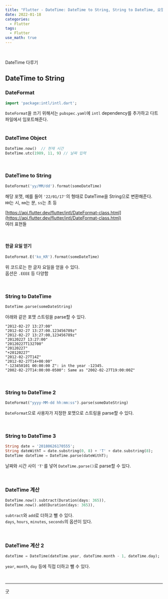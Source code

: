 ```yaml
---
title: "Flutter - DateTime: DateTime to String, String to DateTime, 요일 구하기, DateTime 계산 등"
date: 2022-01-18
categories:
  - Flutter
tags:
  - Flutter
use_math: true
---
```

<br>

DateTime 다루기
<br>

## DateTime to String

### DateFormat
```dart
import 'package:intl/intl.dart';
```
`DateFormat`을 쓰기 위해서는 `pubspec.yaml`에 `intl` dependency를 추가하고 다트 파일에서 임포트해준다.  
<br>

### DateTime Object
```dart
DateTime.now()  // 현재 시간
DateTime.utc(1989, 11, 9) // 날짜 입력
```

<br>

### DateTime to String
```dart
DateFormat('yy/MM/dd').format(someDateTime)
```
해당 포맷, 예를 들어 `'22/01/17'`의 형태로 DateTime을 String으로 변환해준다.  
`HH`는 시, `mm`는 분, `ss`는 초 등

[https://api.flutter.dev/flutter/intl/DateFormat-class.html](https://api.flutter.dev/flutter/intl/DateFormat-class.html)  
여러 표현들

<br>

#### 한글 요일 얻기
```dart
DateFormat.E('ko_KR').format(someDateTime)
```
위 코드로는 한 글자 요일을 얻을 수 있다.  
옵션은 `.EEEE` 등 다양함  

<br>

### String to DateTime
```dart
DateTime.parse(someDateString)
```

아래와 같은 포맷 스트링을 parse할 수 있다.
```
"2012-02-27 13:27:00"
"2012-02-27 13:27:00.123456789z"
"2012-02-27 13:27:00,123456789z"
"20120227 13:27:00"
"20120227T132700"
"20120227"
"+20120227"
"2012-02-27T14Z"
"2012-02-27T14+00:00"
"-123450101 00:00:00 Z": in the year -12345.
"2002-02-27T14:00:00-0500": Same as "2002-02-27T19:00:00Z"
```

<br>

### String to DateTime 2
```dart
DateFormat("yyyy-MM-dd hh:mm:ss").parse(someDateString)
```

`DateFormat`으로 사용자가 지정한 포맷으로 스트링을 parse할 수 있다.

<br>

### String to DateTime 3
```dart
String date = '20180626170555';
String dateWithT = date.substring(0, 8) + 'T' + date.substring(8);
DateTime dateTime = DateTime.parse(dateWithT);
```

날짜와 시간 사이 `'T'`를 넣어 `DateTime.parse()`로 parse할 수 있다.

<br>

### DateTime 계산

```dart
DateTime.now().subtract(Duration(days: 365)),
DateTime.now().add(Duration(days: 365)),
```

`subtract`와 `add`로 더하고 뺄 수 있다.  
`days`, `hours`, `minutes`, `seconds`의 옵션이 있다.

<br>

### DateTime 계산 2

```dart
dateTime = DateTime(dateTime.year, dateTime.month - 1, dateTime.day);
```

`year`, `month`, `day` 등에 직접 더하고 뺄 수 있다.

<br>

---

굿  
<br>
